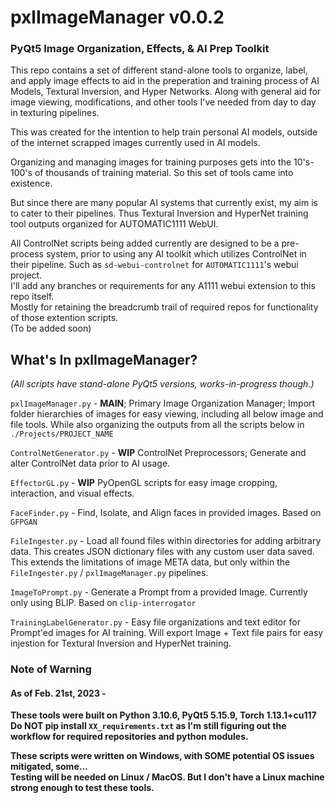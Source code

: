 # pxlImageManager v0.0.2
### PyQt5 Image Organization, Effects, & AI Prep Toolkit

This repo contains a set of different stand-alone tools to organize, label, and apply image effects to aid in the preperation and training process of AI Models, Textural Inversion, and Hyper Networks.  Along with general aid for image viewing, modifications, and other tools I've needed from day to day in texturing pipelines.

This was created for the intention to help train personal AI models, outside of the internet scrapped images currently used in AI models.

Organizing and managing images for training purposes gets into the 10's-100's of thousands of training material.  So this set of tools came into existence.

But since there are many popular AI systems that currently exist, my aim is to cater to their pipelines.  Thus Textural Inversion and HyperNet training tool outputs organized for AUTOMATIC1111 WebUI.

All ControlNet scripts being added currently are designed to be a pre-process system, prior to using any AI toolkit which utilizes ControlNet in their pipeline.  Such as `sd-webui-controlnet` for `AUTOMATIC1111`'s webui project.
<br>I'll add any branches or requirements for any A1111 webui extension to this repo itself.
<br>Mostly for retaining the breadcrumb trail of required repos for functionality of those extention scripts.
<br>(To be added soon)

## What's In pxlImageManager?
*(All scripts have stand-alone PyQt5 versions, works-in-progress though.)*

`pxlImageManager.py` - **MAIN**; Primary Image Organization Manager; Import folder hierarchies of images for easy viewing, including all below image and file tools. While also organizing the outputs from all the scripts below in `./Projects/PROJECT_NAME`

`ControlNetGenerator.py` - **WIP** ControlNet Preprocessors; Generate and alter ControlNet data prior to AI usage.

`EffectorGL.py` - **WIP** PyOpenGL scripts for easy image cropping, interaction, and visual effects.  

`FaceFinder.py` - Find, Isolate, and Align faces in provided images. Based on `GFPGAN`

`FileIngester.py` - Load all found files within directories for adding arbitrary data.  This creates JSON dictionary files with any custom user data saved.  This extends the limitations of image META data, but only within the `FileIngester.py` / `pxlImageManager.py` pipelines.

`ImageToPrompt.py` - Generate a Prompt from a provided Image. Currently only using BLIP.  Based on `clip-interrogator`

`TrainingLabelGenerator.py` - Easy file organizations and text editor for Prompt'ed images for AI training.  Will export Image + Text file pairs for easy injestion for Textural Inversion and HyperNet training.



### Note of Warning
#### As of Feb. 21st, 2023 -
**These tools were built on Python 3.10.6, PyQt5 5.15.9, Torch 1.13.1+cu117**
<br>**Do NOT pip install `XX_requirements.txt` as I'm still figuring out the workflow for required repositories and python modules.**

**These scripts were written on Windows, with SOME potential OS issues mitigated, some...**
<br>**Testing will be needed on Linux / MacOS.  But I don't have a Linux machine strong enough to test these tools.**
